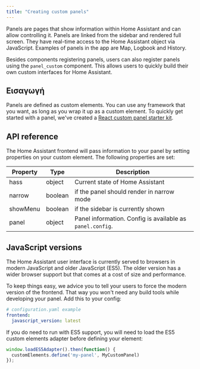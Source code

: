 ```yaml
---
title: "Creating custom panels"
---
```


Panels are pages that show information within Home Assistant and can allow controlling it. Panels are linked from the sidebar and rendered full screen. They have real-time access to the Home Assistant object via JavaScript. Examples of panels in the app are Map, Logbook and History.

Besides components registering panels, users can also register panels using the `panel_custom` component. This allows users to quickly build their own custom interfaces for Home Assistant.

## Εισαγωγή

Panels are defined as custom elements. You can use any framework that you want, as long as you wrap it up as a custom element. To quickly get started with a panel, we've created a [React custom panel starter kit](https://github.com/home-assistant/custom-panel-starter-kit-react).

## API reference

The Home Assistant frontend will pass information to your panel by setting properties on your custom element. The following properties are set:

| Property | Type    | Description                                               |
| -------- | ------- | --------------------------------------------------------- |
| hass     | object  | Current state of Home Assistant                           |
| narrow   | boolean | if the panel should render in narrow mode                 |
| showMenu | boolean | if the sidebar is currently shown                         |
| panel    | object  | Panel information. Config is available as `panel.config`. |

## JavaScript versions

The Home Assistant user interface is currently served to browsers in modern JavaScript and older JavaScript (ES5). The older version has a wider browser support but that comes at a cost of size and performance.

To keep things easy, we advice you to tell your users to force the modern version of the frontend. That way you won't need any build tools while developing your panel. Add this to your config:

```yaml
# configuration.yaml example
frontend:
  javascript_version: latest
```

If you do need to run with ES5 support, you will need to load the ES5 custom elements adapter before defining your element:

```js
window.loadES5Adapter().then(function() {
  customElements.define('my-panel', MyCustomPanel)
});
```
